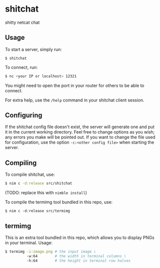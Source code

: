 # shitchat

shitty netcat chat

## Usage

To start a server, simply run:
```
$ shitchat
```
To connect, run:
```sh
$ nc <your IP or localhost> 12321
```
You might need to open the port in your router for others to be able to connect.

For extra help, use the `/help` command in your shitchat client session.

## Configuring

If the shitchat config file doesn't exist, the server will generate one and put
it in the current working directory. Feel free to change options as you wish;
any errors you make will be pointed out. If you want to change the file used for
configuration, use the option `-c:<other config file>` when starting the server.

## Compiling

To compile shitchat, use:
```sh
$ nim c -d:release src/shitchat
```
(TODO: replace this with `nimble install`)

To compile the termimg tool bundled in this repo, use:
```
$ nim c -d:release src/termimg
```

## termimg

This is an extra tool bundled in this repo, which allows you to display PNGs in
your terminal. Usage:
```sh
$ termimg -i:image.png # the input image \
          -w:64        # the width in terminal columns \
          -h:64        # the height in terminal row halves
```
